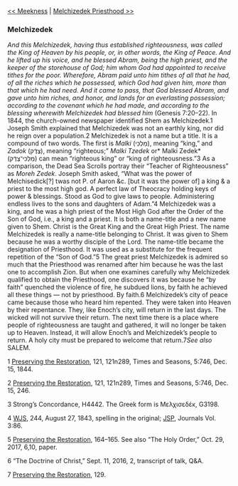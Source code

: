 [<< Meekness](Meekness.md)  |  [Melchizedek Priesthood >>](Melchizedek%20Priesthood.md)

### Melchizedek

*And this Melchizedek, having thus established righteousness, was called the King of Heaven by his people, or, in other words, the King of Peace. And he lifted up his voice, and he blessed Abram, being the high priest, and the keeper of the storehouse of God; him whom God had appointed to receive tithes for the poor. Wherefore, Abram paid unto him tithes of all that he had, of all the riches which he possessed, which God had given him, more than that which he had need. And it came to pass, that God blessed Abram, and gave unto him riches, and honor, and lands for an everlasting possession; according to the covenant which he had made, and according to the blessing wherewith Melchizedek had blessed him* (Genesis 7:20–22). In 1844, the church-owned newspaper identified Shem as Melchizedek.1 Joseph Smith explained that Melchizedek was not an earthly king, nor did he reign over a population.2 Melchizedek is not a name but a title. It is a compound of two words. The first is *Malki* (מַלְכִּי), meaning “king,” and *Zadok* (צֶדֶֿק), meaning “righteous;” *Malki Tzedek* or* Malki Zedek* (מַלְכִּי־צֶדֶֿק‬) can mean “righteous king” or “king of righteousness.”3 As a comparison, the Dead Sea Scrolls portray their “Teacher of Righteousness” as *Moreh Zedek*. Joseph Smith asked, “What was the power of Melchisedick[?] twas not P. of Aaron &c. [but it was the power of] a king & a priest to the most high god. A perfect law of Theocracy holding keys of power & blessings. Stood as God to give laws to people. Administering endless lives to the sons and daughters of Adam.”4 Melchizedek was a king, and he was a high priest of the Most High God after the Order of the Son of God, i.e., a king and a priest. It is both a name-title and a new name given to Shem. Christ is the Great King and the Great High Priest. The name Melchizedek is really a name-title belonging to Christ. It was given to Shem because he was a worthy disciple of the Lord. The name-title became the designation of Priesthood. It was used as a substitute for the frequent repetition of the “Son of God.”5 The great priest Melchizedek is admired so much that the Priesthood was renamed after him because he was the last one to accomplish Zion. But when one examines carefully why Melchizedek qualified to obtain the Priesthood, one discovers it was because he “by faith” quenched the violence of fire, he subdued lions, by faith he achieved all these things — not by priesthood. By faith.6 Melchizedek’s city of peace came because those who heard him repented. They were taken into Heaven by their repentance. They, like Enoch’s city, will return in the last days. The wicked will not survive their return. The next time there is a place where people of righteousness are taught and gathered, it will no longer be taken up to Heaven. Instead, it will allow Enoch’s and Melchizedek’s people to return. A holy city must be prepared to welcome that return.7*See also* SALEM.



1
[Preserving the Restoration](#), 121, 121n289, Times and Seasons, 5:746, Dec. 15, 1844.


2
[Preserving the Restoration](#), 121, 121n289, Times and Seasons, 5:746, Dec. 15, 246.


3 Strong’s Concordance, H4442. The Greek form is Μελχισεδέκ, G3198.


4
[WJS](#), 244, August 27, 1843, spelling in the original; [JSP](#), Journals Vol. 3:86.


5
[Preserving the Restoration](#), 164–165. See also “The Holy Order,” Oct. 29, 2017, 6,10, paper.


6 “The Doctrine of Christ,” Sept. 11, 2016, 2, transcript of talk, Q&A.


7
[Preserving the Restoration](#), 129.
